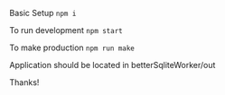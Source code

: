 Basic Setup
`npm i`

To run development
`npm start`

To make production
`npm run make`

Application should be located in betterSqliteWorker/out

Thanks!
